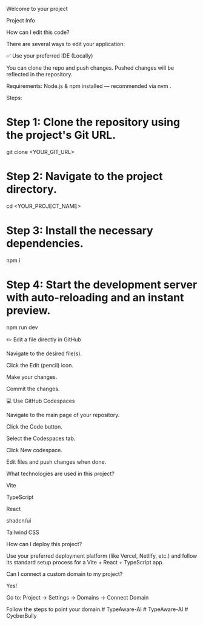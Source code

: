 Welcome to your project

Project Info

How can I edit this code?

There are several ways to edit your application:

✅ Use your preferred IDE (Locally)

You can clone the repo and push changes. Pushed changes will be reflected in the repository.

Requirements: Node.js & npm installed — recommended via nvm
.

Steps:

# Step 1: Clone the repository using the project's Git URL.
git clone <YOUR_GIT_URL>

# Step 2: Navigate to the project directory.
cd <YOUR_PROJECT_NAME>

# Step 3: Install the necessary dependencies.
npm i

# Step 4: Start the development server with auto-reloading and an instant preview.
npm run dev

✏️ Edit a file directly in GitHub

Navigate to the desired file(s).

Click the Edit (pencil) icon.

Make your changes.

Commit the changes.

💻 Use GitHub Codespaces

Navigate to the main page of your repository.

Click the Code button.

Select the Codespaces tab.

Click New codespace.

Edit files and push changes when done.

What technologies are used in this project?

Vite

TypeScript

React

shadcn/ui

Tailwind CSS

How can I deploy this project?

Use your preferred deployment platform (like Vercel, Netlify, etc.) and follow its standard setup process for a Vite + React + TypeScript app.

Can I connect a custom domain to my project?

Yes!

Go to:
Project → Settings → Domains → Connect Domain

Follow the steps to point your domain.#   T y p e A w a r e - A I  
 #   T y p e A w a r e - A I  
 #   C y c b e r B u l l y  
 